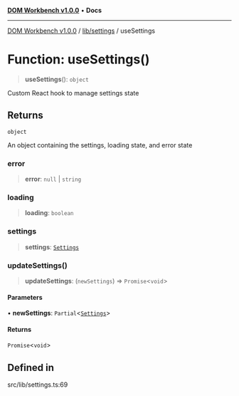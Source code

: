 [**DOM Workbench v1.0.0**](../../../README.md) • **Docs**

***

[DOM Workbench v1.0.0](../../../modules.md) / [lib/settings](../README.md) / useSettings

# Function: useSettings()

> **useSettings**(): `object`

Custom React hook to manage settings state

## Returns

`object`

An object containing the settings, loading state, and error state

### error

> **error**: `null` \| `string`

### loading

> **loading**: `boolean`

### settings

> **settings**: [`Settings`](../interfaces/Settings.md)

### updateSettings()

> **updateSettings**: (`newSettings`) => `Promise`\<`void`\>

#### Parameters

• **newSettings**: `Partial`\<[`Settings`](../interfaces/Settings.md)\>

#### Returns

`Promise`\<`void`\>

## Defined in

src/lib/settings.ts:69

